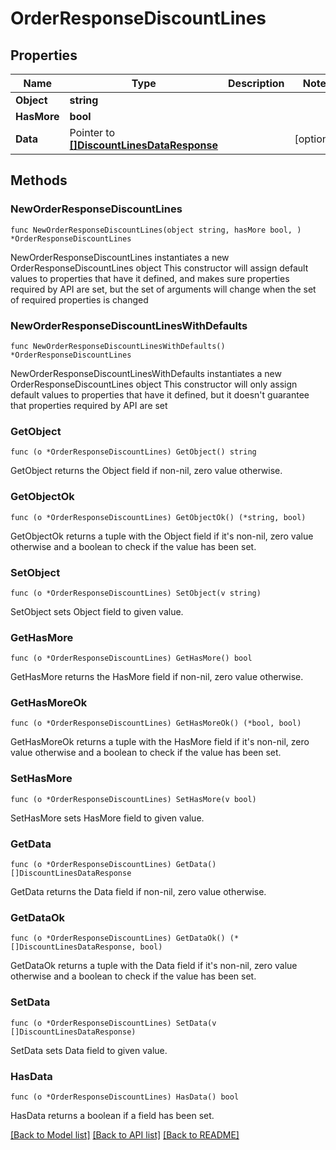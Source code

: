 # OrderResponseDiscountLines

## Properties

Name | Type | Description | Notes
------------ | ------------- | ------------- | -------------
**Object** | **string** |  | 
**HasMore** | **bool** |  | 
**Data** | Pointer to [**[]DiscountLinesDataResponse**](DiscountLinesDataResponse.md) |  | [optional] 

## Methods

### NewOrderResponseDiscountLines

`func NewOrderResponseDiscountLines(object string, hasMore bool, ) *OrderResponseDiscountLines`

NewOrderResponseDiscountLines instantiates a new OrderResponseDiscountLines object
This constructor will assign default values to properties that have it defined,
and makes sure properties required by API are set, but the set of arguments
will change when the set of required properties is changed

### NewOrderResponseDiscountLinesWithDefaults

`func NewOrderResponseDiscountLinesWithDefaults() *OrderResponseDiscountLines`

NewOrderResponseDiscountLinesWithDefaults instantiates a new OrderResponseDiscountLines object
This constructor will only assign default values to properties that have it defined,
but it doesn't guarantee that properties required by API are set

### GetObject

`func (o *OrderResponseDiscountLines) GetObject() string`

GetObject returns the Object field if non-nil, zero value otherwise.

### GetObjectOk

`func (o *OrderResponseDiscountLines) GetObjectOk() (*string, bool)`

GetObjectOk returns a tuple with the Object field if it's non-nil, zero value otherwise
and a boolean to check if the value has been set.

### SetObject

`func (o *OrderResponseDiscountLines) SetObject(v string)`

SetObject sets Object field to given value.


### GetHasMore

`func (o *OrderResponseDiscountLines) GetHasMore() bool`

GetHasMore returns the HasMore field if non-nil, zero value otherwise.

### GetHasMoreOk

`func (o *OrderResponseDiscountLines) GetHasMoreOk() (*bool, bool)`

GetHasMoreOk returns a tuple with the HasMore field if it's non-nil, zero value otherwise
and a boolean to check if the value has been set.

### SetHasMore

`func (o *OrderResponseDiscountLines) SetHasMore(v bool)`

SetHasMore sets HasMore field to given value.


### GetData

`func (o *OrderResponseDiscountLines) GetData() []DiscountLinesDataResponse`

GetData returns the Data field if non-nil, zero value otherwise.

### GetDataOk

`func (o *OrderResponseDiscountLines) GetDataOk() (*[]DiscountLinesDataResponse, bool)`

GetDataOk returns a tuple with the Data field if it's non-nil, zero value otherwise
and a boolean to check if the value has been set.

### SetData

`func (o *OrderResponseDiscountLines) SetData(v []DiscountLinesDataResponse)`

SetData sets Data field to given value.

### HasData

`func (o *OrderResponseDiscountLines) HasData() bool`

HasData returns a boolean if a field has been set.


[[Back to Model list]](../README.md#documentation-for-models) [[Back to API list]](../README.md#documentation-for-api-endpoints) [[Back to README]](../README.md)


